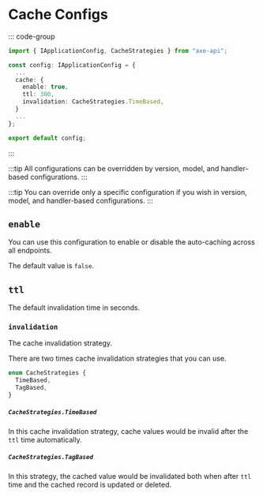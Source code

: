 # Cache Configs

::: code-group

```ts [app/config.ts]
import { IApplicationConfig, CacheStrategies } from "axe-api";

const config: IApplicationConfig = {
  ...
  cache: {
    enable: true,
    ttl: 300,
    invalidation: CacheStrategies.TimeBased,
  }
  ...
};

export default config;
```

:::

:::tip
All configurations can be overridden by version, model, and handler-based configurations.
:::

:::tip
You can override only a specific configuration if you wish in version, model, and handler-based configurations.
:::

## `enable`

You can use this configuration to enable or disable the auto-caching across all endpoints.

The default value is `false`.

## `ttl`

The default invalidation time in seconds.

### `invalidation`

The cache invalidation strategy.

There are two times cache invalidation strategies that you can use.

```ts
enum CacheStrategies {
  TimeBased,
  TagBased,
}
```

##### `CacheStrategies.TimeBased`

In this cache invalidation strategy, cache values would be invalid after the `ttl` time automatically.

##### `CacheStrategies.TagBased`

In this strategy, the cached value would be invalidated both when after `ttl` time and the cached record is updated or deleted.
